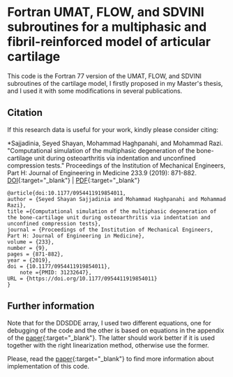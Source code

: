 # Fortran UMAT, FLOW, and SDVINI subroutines for a multiphasic and fibril-reinforced model of articular cartilage

This code is the Fortran 77 version of the UMAT, FLOW, and SDVINI subroutines of the cartilage model, I firstly proposed in my Master's thesis, and I used it with some modifications in several publications.

## Citation
If this research data is useful for your work, kindly please consider citing:

*Sajjadinia, Seyed Shayan, Mohammad Haghpanahi, and Mohammad Razi. "Computational simulation of the multiphasic degeneration of the bone-cartilage unit during osteoarthritis via indentation and unconfined compression tests." Proceedings of the Institution of Mechanical Engineers, Part H: Journal of Engineering in Medicine 233.9 (2019): 871-882.<br/>[DOI](http://doi.org/10.1177/0954411919854011){:target="_blank"} | [PDF](https://shayansss.github.io/files/2019_09_preprint.pdf){:target="_blank"}


```
@article{doi:10.1177/0954411919854011,
author = {Seyed Shayan Sajjadinia and Mohammad Haghpanahi and Mohammad Razi},
title ={Computational simulation of the multiphasic degeneration of the bone-cartilage unit during osteoarthritis via indentation and unconfined compression tests},
journal = {Proceedings of the Institution of Mechanical Engineers, Part H: Journal of Engineering in Medicine},
volume = {233},
number = {9},
pages = {871-882},
year = {2019},
doi = {10.1177/0954411919854011},
    note ={PMID: 31232647},
URL = {https://doi.org/10.1177/0954411919854011}
}
```

## Further information
Note that for the DDSDDE array, I used two different equations, one for debugging of the code and the other is based on equations in the appendix of the [paper](https://shayansss.github.io/files/2019_09_preprint.pdf){:target="_blank"}. The latter should work better if it is used together with the right linearization method, otherwise use the former.

Please, read the [paper](https://shayansss.github.io/files/2019_09_preprint.pdf){:target="_blank"} to find more information about implementation of this code.
